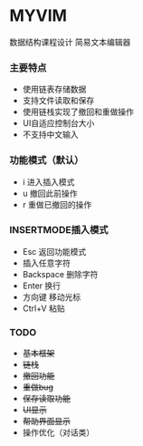# MYVIM
数据结构课程设计 简易文本编辑器
### 主要特点
- 使用链表存储数据
- 支持文件读取和保存
- 使用链栈实现了撤回和重做操作
- UI自适应控制台大小
- 不支持中文输入
### 功能模式（默认）
- i 进入插入模式
- u 撤回此前操作
- r 重做已撤回的操作
### INSERTMODE插入模式
- Esc 返回功能模式
- 插入任意字符
- Backspace 删除字符
- Enter 换行
- 方向键 移动光标
- Ctrl+V 粘贴
### TODO
- ~~基本框架~~
- ~~链栈~~
- ~~撤回功能~~
- ~~重做bug~~
- ~~保存读取功能~~
- ~~UI显示~~
- ~~帮助界面显示~~
- 操作优化（对话类）